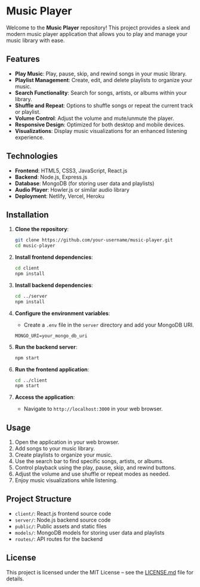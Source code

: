 # Music Player

Welcome to the **Music Player** repository! This project provides a sleek and modern music player application that allows you to play and manage your music library with ease.

## Features

- **Play Music**: Play, pause, skip, and rewind songs in your music library.
- **Playlist Management**: Create, edit, and delete playlists to organize your music.
- **Search Functionality**: Search for songs, artists, or albums within your library.
- **Shuffle and Repeat**: Options to shuffle songs or repeat the current track or playlist.
- **Volume Control**: Adjust the volume and mute/unmute the player.
- **Responsive Design**: Optimized for both desktop and mobile devices.
- **Visualizations**: Display music visualizations for an enhanced listening experience.

## Technologies

- **Frontend**: HTML5, CSS3, JavaScript, React.js
- **Backend**: Node.js, Express.js
- **Database**: MongoDB (for storing user data and playlists)
- **Audio Player**: Howler.js or similar audio library
- **Deployment**: Netlify, Vercel, Heroku

## Installation

1. **Clone the repository**:
   ```bash
   git clone https://github.com/your-username/music-player.git
   cd music-player
   ```

2. **Install frontend dependencies**:
   ```bash
   cd client
   npm install
   ```

3. **Install backend dependencies**:
   ```bash
   cd ../server
   npm install
   ```

4. **Configure the environment variables**:
   - Create a `.env` file in the `server` directory and add your MongoDB URI.
   ```
   MONGO_URI=your_mongo_db_uri
   ```

5. **Run the backend server**:
   ```bash
   npm start
   ```

6. **Run the frontend application**:
   ```bash
   cd ../client
   npm start
   ```

7. **Access the application**:
   - Navigate to `http://localhost:3000` in your web browser.

## Usage

1. Open the application in your web browser.
2. Add songs to your music library.
3. Create playlists to organize your music.
4. Use the search bar to find specific songs, artists, or albums.
5. Control playback using the play, pause, skip, and rewind buttons.
6. Adjust the volume and use shuffle or repeat modes as needed.
7. Enjoy music visualizations while listening.

## Project Structure

- `client/`: React.js frontend source code
- `server/`: Node.js backend source code
- `public/`: Public assets and static files
- `models/`: MongoDB models for storing user data and playlists
- `routes/`: API routes for the backend

## License

This project is licensed under the MIT License – see the [LICENSE.md](LICENSE.md) file for details.
